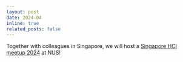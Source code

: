 ```yaml
---
layout: post
date: 2024-04
inline: true
related_posts: false
---
```


Together with colleagues in Singapore, we will host a <a href = "https://sites.google.com/view/sghci-meetup-2024">Singapore HCI meetup 2024</a> at NUS!
